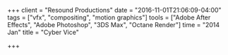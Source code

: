 +++
client = "Resound Productions"
date = "2016-11-01T21:06:09-04:00"
tags = ["vfx", "compositing", "motion graphics"]
tools = ["Adobe After Effects", "Adobe Photoshop", "3DS Max", "Octane Render"]
time = "2014 Jan"
title = "Cyber Vice"

+++
